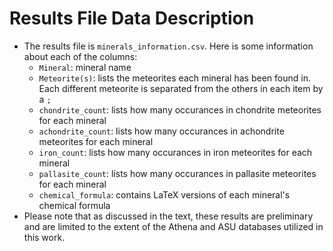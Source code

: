 # Results File Data Description

* The results file is ```minerals_information.csv```. Here is some information about each of the columns:   
    * ```Mineral```: mineral name
    * ```Meteorite(s)```: lists the meteorites each mineral has been found in. Each different meteorite is separated from the others in each item by a ```;```
    * ```chondrite_count```: lists how many occurances in chondrite meteorites for each mineral
    * ```achondrite_count```: lists how many occurances in achondrite meteorites for each mineral
    * ```iron_count```: lists how many occurances in iron meteorites for each mineral 
    * ```pallasite_count```: lists how many occurances in pallasite meteorites for each mineral
    * ```chemical_formula```: contains LaTeX versions of each mineral's chemical formula
* Please note that as discussed in the text, these results are preliminary and are limited to the extent of the Athena and ASU databases utilized in this work. 